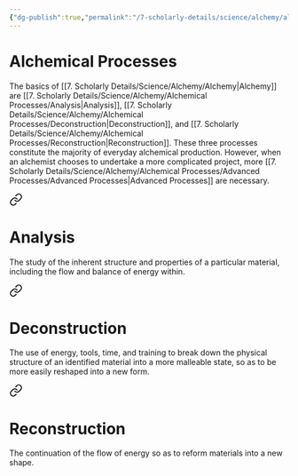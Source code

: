 ```yaml
---
{"dg-publish":true,"permalink":"/7-scholarly-details/science/alchemy/alchemical-processes/alchemical-processes/","noteIcon":""}
---
```


# Alchemical Processes

The basics of [[7. Scholarly Details/Science/Alchemy/Alchemy\|Alchemy]] are [[7. Scholarly Details/Science/Alchemy/Alchemical Processes/Analysis\|Analysis]], [[7. Scholarly Details/Science/Alchemy/Alchemical Processes/Deconstruction\|Deconstruction]], and [[7. Scholarly Details/Science/Alchemy/Alchemical Processes/Reconstruction\|Reconstruction]]. These three processes constitute the majority of everyday alchemical production. However, when an alchemist chooses to undertake a more complicated project, more [[7. Scholarly Details/Science/Alchemy/Alchemical Processes/Advanced Processes/Advanced Processes\|Advanced Processes]] are necessary. 


<div class="transclusion internal-embed is-loaded"><a class="markdown-embed-link" href="/7-scholarly-details/science/alchemy/alchemical-processes/analysis/" aria-label="Open link"><svg xmlns="http://www.w3.org/2000/svg" width="24" height="24" viewBox="0 0 24 24" fill="none" stroke="currentColor" stroke-width="2" stroke-linecap="round" stroke-linejoin="round" class="svg-icon lucide-link"><path d="M10 13a5 5 0 0 0 7.54.54l3-3a5 5 0 0 0-7.07-7.07l-1.72 1.71"></path><path d="M14 11a5 5 0 0 0-7.54-.54l-3 3a5 5 0 0 0 7.07 7.07l1.71-1.71"></path></svg></a><div class="markdown-embed">




# Analysis

The study of the inherent structure and properties of a particular material, including the flow and balance of energy within.

</div></div>



<div class="transclusion internal-embed is-loaded"><a class="markdown-embed-link" href="/7-scholarly-details/science/alchemy/alchemical-processes/deconstruction/" aria-label="Open link"><svg xmlns="http://www.w3.org/2000/svg" width="24" height="24" viewBox="0 0 24 24" fill="none" stroke="currentColor" stroke-width="2" stroke-linecap="round" stroke-linejoin="round" class="svg-icon lucide-link"><path d="M10 13a5 5 0 0 0 7.54.54l3-3a5 5 0 0 0-7.07-7.07l-1.72 1.71"></path><path d="M14 11a5 5 0 0 0-7.54-.54l-3 3a5 5 0 0 0 7.07 7.07l1.71-1.71"></path></svg></a><div class="markdown-embed">




# Deconstruction

The use of energy, tools, time, and training to break down the physical structure of an identified material into a more malleable state, so as to be more easily reshaped into a new form.

</div></div>



<div class="transclusion internal-embed is-loaded"><a class="markdown-embed-link" href="/7-scholarly-details/science/alchemy/alchemical-processes/reconstruction/" aria-label="Open link"><svg xmlns="http://www.w3.org/2000/svg" width="24" height="24" viewBox="0 0 24 24" fill="none" stroke="currentColor" stroke-width="2" stroke-linecap="round" stroke-linejoin="round" class="svg-icon lucide-link"><path d="M10 13a5 5 0 0 0 7.54.54l3-3a5 5 0 0 0-7.07-7.07l-1.72 1.71"></path><path d="M14 11a5 5 0 0 0-7.54-.54l-3 3a5 5 0 0 0 7.07 7.07l1.71-1.71"></path></svg></a><div class="markdown-embed">




# Reconstruction

The continuation of the flow of energy so as to reform materials into a new shape.

</div></div>


